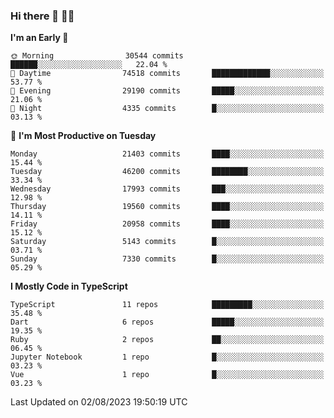 ### Hi there 👋 🧑‍💻



<!--START_SECTION:waka-->
**I'm an Early 🐤** 

```text
🌞 Morning                30544 commits       ██████░░░░░░░░░░░░░░░░░░░   22.04 % 
🌆 Daytime                74518 commits       █████████████░░░░░░░░░░░░   53.77 % 
🌃 Evening                29190 commits       █████░░░░░░░░░░░░░░░░░░░░   21.06 % 
🌙 Night                  4335 commits        █░░░░░░░░░░░░░░░░░░░░░░░░   03.13 % 
```
📅 **I'm Most Productive on Tuesday** 

```text
Monday                   21403 commits       ████░░░░░░░░░░░░░░░░░░░░░   15.44 % 
Tuesday                  46200 commits       ████████░░░░░░░░░░░░░░░░░   33.34 % 
Wednesday                17993 commits       ███░░░░░░░░░░░░░░░░░░░░░░   12.98 % 
Thursday                 19560 commits       ████░░░░░░░░░░░░░░░░░░░░░   14.11 % 
Friday                   20958 commits       ████░░░░░░░░░░░░░░░░░░░░░   15.12 % 
Saturday                 5143 commits        █░░░░░░░░░░░░░░░░░░░░░░░░   03.71 % 
Sunday                   7330 commits        █░░░░░░░░░░░░░░░░░░░░░░░░   05.29 % 
```


**I Mostly Code in TypeScript** 

```text
TypeScript               11 repos            █████████░░░░░░░░░░░░░░░░   35.48 % 
Dart                     6 repos             █████░░░░░░░░░░░░░░░░░░░░   19.35 % 
Ruby                     2 repos             ██░░░░░░░░░░░░░░░░░░░░░░░   06.45 % 
Jupyter Notebook         1 repo              █░░░░░░░░░░░░░░░░░░░░░░░░   03.23 % 
Vue                      1 repo              █░░░░░░░░░░░░░░░░░░░░░░░░   03.23 % 
```




 Last Updated on 02/08/2023 19:50:19 UTC
<!--END_SECTION:waka-->


